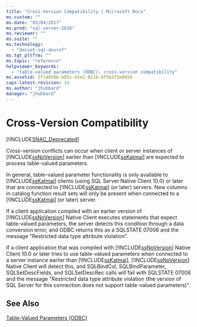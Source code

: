 ```yaml
---
title: "Cross-Version Compatibility | Microsoft Docs"
ms.custom: ""
ms.date: "03/04/2017"
ms.prod: "sql-server-2016"
ms.reviewer: ""
ms.suite: ""
ms.technology: 
  - "docset-sql-devref"
ms.tgt_pltfrm: ""
ms.topic: "reference"
helpviewer_keywords: 
  - "table-valued parameters (ODBC), cross-version compatibility"
ms.assetid: 5f14850b-b85c-41e2-8116-6f5b3f5e0856
caps.latest.revision: 14
ms.author: "jhubbard"
manager: "jhubbard"
---
```

# Cross-Version Compatibility
[!INCLUDE[SNAC_Deprecated](../../relational-databases/extended-stored-procedures-reference/includes/snac-deprecated.md)]

  Cross-version conflicts can occur when client or server instances of [!INCLUDE[ssNoVersion](../../advanced-analytics/r-services/includes/ssnoversion-md.md)] earlier than [!INCLUDE[ssKatmai](../../analysis-services/data-mining/includes/sskatmai-md.md)] are expected to process table-valued parameters.  
  
 In general, table-valued parameter functionality is only available to [!INCLUDE[ssKatmai](../../analysis-services/data-mining/includes/sskatmai-md.md)] clients (using SQL Server Native Client 10.0) or later that are connected to [!INCLUDE[ssKatmai](../../analysis-services/data-mining/includes/sskatmai-md.md)] (or later) servers. New columns in catalog function result sets will only be present when connected to a [!INCLUDE[ssKatmai](../../analysis-services/data-mining/includes/sskatmai-md.md)] (or later) server.  
  
 If a client application compiled with an earlier version of [!INCLUDE[ssNoVersion](../../advanced-analytics/r-services/includes/ssnoversion-md.md)] Native Client executes statements that expect table-valued parameters, the server detects this condition through a data conversion error, and ODBC returns this as a SQLSTATE 07006 and the message "Restricted data type attribute violation".  
  
 If a client application that was compiled with [!INCLUDE[ssNoVersion](../../advanced-analytics/r-services/includes/ssnoversion-md.md)] Native Client 10.0 or later tries to use table-valued parameters when connected to a server instance earlier than [!INCLUDE[ssKatmai](../../analysis-services/data-mining/includes/sskatmai-md.md)], [!INCLUDE[ssNoVersion](../../advanced-analytics/r-services/includes/ssnoversion-md.md)] Native Client will detect this, and SQLBindCol, SQLBindParameter, SQLSetDescFields, and SQLSetDescRec calls will fail with SQLSTATE 07006 and the message "Restricted data type attribute violation (the version of SQL Server for this connection does not support table-valued parameters)".  
  
## See Also  
 [Table-Valued Parameters &#40;ODBC&#41;](../../relational-databases/native-client-odbc-table-valued-parameters/table-valued-parameters-odbc.md)  
  
  